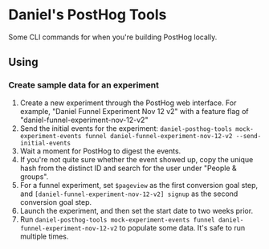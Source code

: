 # Daniel's PostHog Tools

Some CLI commands for when you're building PostHog locally.

## Using

### Create sample data for an experiment

1. Create a new experiment through the PostHog web interface. For example, "Daniel Funnel Experiment Nov 12 v2" with a feature flag of "daniel-funnel-experiment-nov-12-v2"
2. Send the initial events for the experiment: `daniel-posthog-tools mock-experiment-events funnel daniel-funnel-experiment-nov-12-v2 --send-initial-events`
3. Wait a moment for PostHog to digest the events.
4. If you're not quite sure whether the event showed up, copy the unique hash from the distinct ID and search for the user under "People & groups".
5. For a funnel experiment, set `$pageview` as the first conversion goal step, and `[daniel-funnel-experiment-nov-12-v2] signup` as the second conversion goal step.
6. Launch the experiment, and then set the start date to two weeks prior.
7. Run `daniel-posthog-tools mock-experiment-events funnel daniel-funnel-experiment-nov-12-v2` to populate some data. It's safe to run multiple times.
